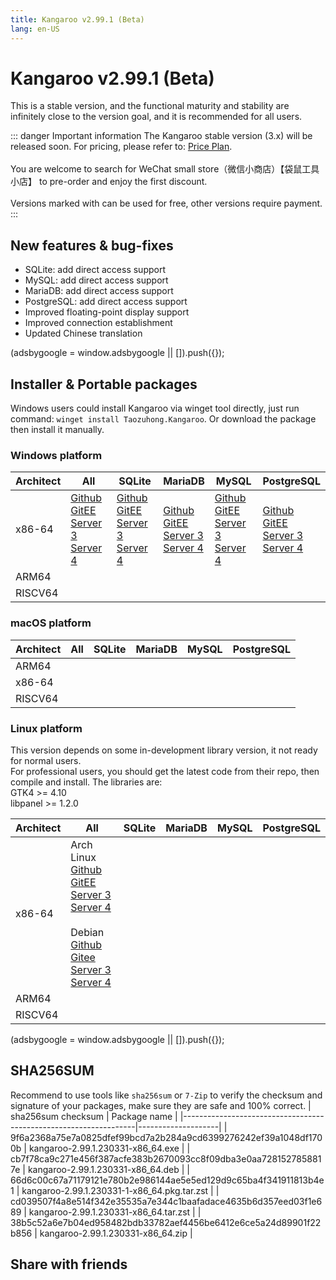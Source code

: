 ```yaml
---
title: Kangaroo v2.99.1 (Beta)
lang: en-US
---
```


# Kangaroo v2.99.1 (Beta)
This is a stable version, and the functional maturity and stability are infinitely close to the version goal, and it is recommended for all users.

::: danger Important information
The Kangaroo stable version (3.x) will be released soon. For pricing, please refer to: [Price Plan](../document/price.md).<br/><br/>
You are welcome to search for WeChat small store（微信小商店）【袋鼠工具小店】 to pre-order and enjoy the first discount. <br/><br/>
Versions marked with <Badge text="Dev" /> <Badge text="Beta"/> can be used for free, other versions require payment.
:::


## New features & bug-fixes
- SQLite: add direct access support
- MySQL: add direct access support
- MariaDB: add direct access support
- PostgreSQL: add direct access support
- Improved floating-point display support
- Improved connection establishment
- Updated Chinese translation

<div>
    <script2 type="text/javascript" async="true" src="https://pagead2.googlesyndication.com/pagead/js/adsbygoogle.js" />
    <ins class="adsbygoogle"
        style="display:block; text-align:center;"
        data-ad-layout="in-article"
        data-ad-format="fluid"
        data-ad-client="ca-pub-3975819313740938"
        data-ad-slot="6760827895"></ins>
    <script2 type="text/javascript">
        (adsbygoogle = window.adsbygoogle || []).push({});
    </script2>
</div>

## Installer & Portable packages
Windows users could install Kangaroo via winget tool directly, just run command: `winget install Taozuhong.Kangaroo`. Or download the package then install it manually.

### Windows platform
| Architect         | All               | SQLite            | MariaDB           | MySQL             | PostgreSQL        |
|-------------------|-------------------|-------------------|-------------------|-------------------|-------------------|
| x86-64            |[Github](https://github.com/dbkangaroo/kangaroo/releases/download/v2.99.1.230331/kangaroo-max-2.99.1.230331-x86_64.exe) <br/> [GitEE](https://gitee.com/dbkangaroo/kangaroo/releases/download/v2.99.1.230331/kangaroo-max-2.99.1.230331-x86_64.exe) <br/> [Server 3](https://kangaroo.awaysoft.com/downloads/v2.99.1.230331/kangaroo-max-2.99.1.230331-x86_64.exe) <br/> [Server 4](https://d4.injdk.cn/dbkangaroo/v2.99.1.230331/kangaroo-max-2.99.1.230331-x86_64.exe) | [Github](https://github.com/dbkangaroo/kangaroo/releases/download/v2.99.1.230331/kangaroo-sqlite-2.99.1.230331-x86_64.exe) <br/> [GitEE](https://gitee.com/dbkangaroo/kangaroo/releases/download/v2.99.1.230331/kangaroo-sqlite-2.99.1.230331-x86_64.exe) <br/> [Server 3](https://kangaroo.awaysoft.com/downloads/v2.99.1.230331/kangaroo-sqlite-2.99.1.230331-x86_64.exe) <br/> [Server 4](https://d4.injdk.cn/dbkangaroo/v2.99.1.230331/kangaroo-sqlite-2.99.1.230331-x86_64.exe) | [Github](https://github.com/dbkangaroo/kangaroo/releases/download/v2.99.1.230331/kangaroo-mariadb-2.99.1.230331-x86_64.exe) <br/> [GitEE](https://gitee.com/dbkangaroo/kangaroo/releases/download/v2.99.1.230331/kangaroo-mariadb-2.99.1.230331-x86_64.exe) <br/> [Server 3](https://kangaroo.awaysoft.com/downloads/v2.99.1.230331/kangaroo-mariadb-2.99.1.230331-x86_64.exe) <br/> [Server 4](https://d4.injdk.cn/dbkangaroo/v2.99.1.230331/kangaroo-mariadb-2.99.1.230331-x86_64.exe) | [Github](https://github.com/dbkangaroo/kangaroo/releases/download/v2.99.1.230331/kangaroo-mysql-2.99.1.230331-x86_64.exe) <br/> [GitEE](https://gitee.com/dbkangaroo/kangaroo/releases/download/v2.99.1.230331/kangaroo-mysql-2.99.1.230331-x86_64.exe) <br/> [Server 3](https://kangaroo.awaysoft.com/downloads/v2.99.1.230331/kangaroo-mysql-2.99.1.230331-x86_64.exe) <br/> [Server 4](https://d4.injdk.cn/dbkangaroo/v2.99.1.230331/kangaroo-mysql-2.99.1.230331-x86_64.exe) | [Github](https://github.com/dbkangaroo/kangaroo/releases/download/v2.99.1.230331/kangaroo-postgresql-2.99.1.230331-x86_64.exe) <br/> [GitEE](https://gitee.com/dbkangaroo/kangaroo/releases/download/v2.99.1.230331/kangaroo-postgresql-2.99.1.230331-x86_64.exe) <br/> [Server 3](https://kangaroo.awaysoft.com/downloads/v2.99.1.230331/kangaroo-postgresql-2.99.1.230331-x86_64.exe) <br/> [Server 4](https://d4.injdk.cn/dbkangaroo/v2.99.1.230331/kangaroo-postgresql-2.99.1.230331-x86_64.exe) |
| ARM64             | | | | | |
| RISCV64           | | | | | |

### macOS platform
| Architect         | All               | SQLite            | MariaDB           | MySQL             | PostgreSQL        |
|-------------------|-------------------|-------------------|-------------------|-------------------|-------------------|
| ARM64             | | | | | |
| x86-64            | | | | | |
| RISCV64           | | | | | |


### Linux platform
This version depends on some in-development library version, it not ready for normal users.<br/>
For professional users, you should get the latest code from their repo, then compile and install. The libraries are:<br/>
GTK4 >= 4.10 <br/>
libpanel >= 1.2.0

| Architect         | All               | SQLite            | MariaDB           | MySQL             | PostgreSQL        |
|-------------------|-------------------|-------------------|-------------------|-------------------|-------------------|
| x86-64            | Arch Linux<br/>[Github](https://github.com/dbkangaroo/kangaroo/releases/download/v2.99.1.230331/kangaroo-2.99.1.230331-1-x86_64.pkg.tar.zst) <br/> [GitEE](https://gitee.com/dbkangaroo/kangaroo/releases/download/v2.99.1.230331/kangaroo-2.99.1.230331-1-x86_64.pkg.tar.zst) <br/>[Server 3](https://kangaroo.awaysoft.com/downloads/v2.99.1.230331/kangaroo-2.99.1.230331-1-x86_64.pkg.tar.zst) <br/> [Server 4](https://d4.injdk.cn/dbkangaroo/v2.99.1.230331/kangaroo-2.99.1.230331-1-x86_64.pkg.tar.zst)<br/><br/> Debian<br/> [Github](https://github.com/dbkangaroo/kangaroo/releases/download/v2.99.1.230331/kangaroo-2.99.1.230331-x86_64.deb) <br/>[Gitee](https://gitee.com/dbkangaroo/kangaroo/releases/download/v2.99.1.230331/kangaroo-2.99.1.230331-x86_64.deb) <br/>[Server 3](https://kangaroo.awaysoft.com/downloads/v2.99.1.230331/kangaroo-2.99.1.230331-x86_64.deb) <br/>[Server 4](https://d4.injdk.cn/dbkangaroo/v2.99.1.230331/kangaroo-2.99.1.230331-x86_64.deb)| | | | |
| ARM64             | | | | | |
| RISCV64           | | | | | |

<div>
    <script2 type="text/javascript" async="true" src="https://pagead2.googlesyndication.com/pagead/js/adsbygoogle.js" />
    <ins class="adsbygoogle"
        style="display:block; text-align:center;"
        data-ad-layout="in-article"
        data-ad-format="fluid"
        data-ad-client="ca-pub-3975819313740938"
        data-ad-slot="6760827895"></ins>
    <script2 type="text/javascript">
        (adsbygoogle = window.adsbygoogle || []).push({});
    </script2>
</div>

## SHA256SUM
Recommend to use tools like `sha256sum` or `7-Zip` to verify the checksum and signature of your packages, make sure they are safe and 100% correct.
| sha256sum checksum                                               | Package name       |
|------------------------------------------------------------------|--------------------|
| 9f6a2368a75e7a0825dfef99bcd7a2b284a9cd6399276242ef39a1048df1700b | kangaroo-2.99.1.230331-x86_64.exe           |
| cb7f78ca9c271e456f387acfe383b2670093cc8f09dba3e0aa7281527858817e | kangaroo-2.99.1.230331-x86_64.deb           |
| 66d6c00c67a71179121e780b2e986144ae5e5ed129d9c65ba4f341911813b4e1 | kangaroo-2.99.1.230331-1-x86_64.pkg.tar.zst |
| cd039507f4a8e514f342e35535a7e344c1baafadace4635b6d357eed03f1e689 | kangaroo-2.99.1.230331-x86_64.tar.zst       |
| 38b5c52a6e7b04ed958482bdb33782aef4456be6412e6ce5a24d89901f22b856 | kangaroo-2.99.1.230331-x86_64.zip           |


## Share with friends
<social-share :networks="['facebook', 'twitter', 'whatsapp', 'telegram', 'linkedin', 'reddit', 'line', 'skype', 'pinterest']" />
